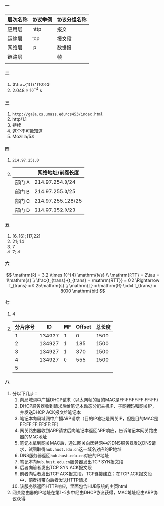 #### 一

| 层次名称 | 协议举例 | 协议分组名称 |
| -------- | -------- | ------------ |
| 应用层   | http     | 报文         |
| 运输层   | tcp      | 报文段       |
| 网络层   | ip       | 数据报       |
| 链路层   |          | 帧           |
|          |          |              |

#### 二

1. $\frac{1}{2^{10}}$
2. $2.048 \times 10^{-4}$ s

#### 三

1. `http://gaia.cs.umass.edu/cs453/index.html`
2. http/1.1
3. 持续
4. 这个不可能知道
5. Mozilla/5.0

#### 四

1. `214.97.252.0`

2. |        | 网络地址/前缀长度 |
   | ------ | ----------------- |
   | 部门 A | 214.97.254.0/24   |
   | 部门 B | 214.97.255.0/25   |
   | 部门 C | 214.97.255.128/25 |
   | 部门 D | 214.97.252.0/23   |



#### 五

1. $[6, 16]; [17, 22]$
2. 21; 14
3. 7
4. 7; 4

#### 六

$$
\mathrm{R} = 3.2 \times 10^{4} \mathrm{b/s} \\
\mathrm{RTT} = 2\tau = 1\mathrm{s} \\
\frac{t_{trans}}{t_{trans} + \mathrm{RTT}} = 0.2 \Rightarrow t_{trans} = 0.25\mathrm{s} \\
\mathrm{L} = \mathrm{R} \cdot t_{trans} = 8000 \mathrm{bit}
$$

#### 七

1. 4

2. | 分片序号 | ID     | MF   | Offset | 总长度 |
   | -------- | ------ | ---- | ------ | ------ |
   | 1        | 134927 | 1    | 0      | 1500   |
   | 2        | 134927 | 1    | 185    | 1500   |
   | 3        | 134927 | 1    | 370    | 1500   |
   | 4        | 134927 | 0    | 555    | 1500   |
   | 5        |        |      |        |        |

   

#### 八

1. 分以下几步：
   1. 向局域网中广播DHCP请求（以太网帧的目的MAC是FF:FF:FF:FF:FF:FF）
   2. DHCP服务器收到请求后给笔记本动态分配主机IP、子网掩码和网关IP，并发送DHCP ACK报文给笔记本
   3. 笔记本向局域网中广播ARP请求（目的IP地址是网关IP，但是目的MAC是FF:FF:FF:FF:FF:FF）
   4. 网关路由器收到ARP请求后向笔记本返回ARP响应，告诉笔记本网关路由器的MAC地址
   5. 笔记本拿到网关MAC后，通过网关向因特网中的DNS服务器发送DNS请求，试图取得`hub.hust.edu.cn`这一域名对应的IP地址
   6. DNS服务器返回`hub.hust.edu.cn`对应的IP地址
   7. 笔记本向`hub.hust.edu.cn`服务器发出TCP SYN报文段
   8. 后者向前者发出TCP SYN ACK报文段
   9. 前者向后者发出TCP ACK报文段，TCP连接建立；在TCP ACK报文段中，前者捎带向后者发送HTTP请求
   10. 该服务器返回HTTP响应，里面包含HUB系统的主页html
2. 网关路由器的IP地址在第1~2步中经由DHCP协议获得，MAC地址经由ARP协议获得